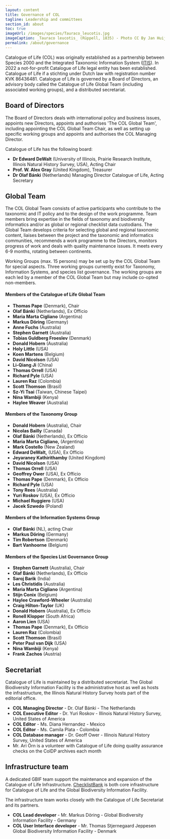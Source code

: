 ```yaml
---
layout: content
title: Governance of COL
tagline: Leadership and committees
section_id: about
toc: true
imageUrl: /images/species/Tauraco_leucotis.jpg
imageCaption: _Tauraco leucotis_ (Rüppell, 1835) - Photo CC By Jan Huijbers
permalink: /about/governance
---
```


Catalogue of Life (COL) was originally established as a partnership between Species 2000 and the Integrated Taxonomic Information System ([ITIS](https://www.itis.gov/)). In 2022 a not-for-profit Catalogue of Life legal entity has been established. Catalogue of Life if a stichting under Dutch law with registration number KVK 86436481. Catalogue of Life is governed by a Board of Directors, an advisory body called the Catalogue of Life Global Team (including associated working groups), and a distributed secretariat.

## Board of Directors
The Board of Directors deals with international policy and business issues, appoints new Directors, appoints and authorises 'The COL Global Team', including appointing the COL Global Team Chair, as well as setting up specific working groups and appoints and authorises the COL Managing Director.

Catalogue of Life has the following board:

* **Dr Edward DeWalt** (University of Illinois, Prairie Research Institute, Illinois Natural History Survey, USA), Acting Chair
* **Prof. W. Alex Gray** (United Kingdom), Treasurer
* **Dr Olaf B&aacute;nki** (Netherlands) Managing Director Catalogue of Life, Acting Secretary

## Global Team
The COL Global Team consists of active participants who contribute to the taxonomic and IT policy and to the design of the work programme. Team members bring expertise in the fields of taxonomy and biodiversity informatics and/or as global or regional checklist data custodians. The Global Team develops criteria for selecting global and regional taxonomic content, liaises between the project and the taxonomic and informatics communities, recommends a work programme to the Directors, monitors progress of work and deals with quality maintenance issues. It meets every 6-9 months, rotating between continents. 

Working Groups (max. 15 persons) may be set up by the COL Global Team for special aspects. Three working groups currently exist for Taxonomy, Information Systems, and species list governance. The working groups are each led by a member of the COL Global Team but may include co-opted non-members.


#### Members of the Catalogue of Life Global Team
* **Thomas Pape** (Denmark), Chair
* **Olaf B&aacute;nki** (Netherlands), Ex Officio
* **Maria Marta Cigliano** (Argentina)
* **Markus D&ouml;ring** (Germany)
* **Anne Fuchs** (Australia)
* **Stephen Garnett** (Australia)
* **Tobias Guldberg Froeslev** (Denmark)
* **Donald Hobern** (Australia)
* **Holy Little** (USA)
* **Koen Martens** (Belgium)
* **David Nicolson** (USA)
* **Li-Qiang Ji** (China)
* **Thomas Orrell** (USA)
* **Richard Pyle** (USA)
* **Lauren Raz** (Colombia)
* **Scott Thomson** (Brasil)
* **Sz-Yi Tsai** (Taiwan, Chinese Taipei)
* **Nina Wambiji** (Kenya)
* **Haylee Weaver** (Australia)
 
#### Members of the Taxonomy Group
* **Donald Hobern** (Australia), Chair
* **Nicolas Bailly** (Canada)
* **Olaf B&aacute;nki** (Netherlands), Ex Officio
* **Maria Marta Cigliano,** (Argentina)
* **Mark Costello** (New Zealand)
* **Edward DeWalt,** (USA), Ex Officio
* **Jeyaraney Kathirithamby** (United Kingdom)
* **David Nicolson** (USA)
* **Thomas Orrell** (USA)
* **Geoffrey Ower** (USA), Ex Officio
* **Thomas Pape** (Denmark), Ex Officio
* **Richard Pyle** (USA)
* **Tony Rees** (Australia)
* **Yuri Roskov** (USA), Ex Officio
* **Michael Ruggiero** (USA)
* **Jacek Szwedo** (Poland)
 
#### Members of the Information Systems Group
* **Olaf Bánki** (NL), acting Chair
* **Markus D&ouml;ring** (Germany)
* **Tim Robertson** (Denmark)
* **Bart Vanhoorne** (Belgium)

#### Members of the Species List Governance Group
* **Stephen Garnett** (Australia), Chair
* **Olaf B&aacute;nki** (Netherlands), Ex Officio
* **Saroj Barik** (India)
* **Les Christidis** (Australia)
* **Maria Marta Cigliano** (Argentina)
* **Stijn Conix** (Belgium)
* **Haylee Crawford-Wheeler** (Australia)
* **Craig Hilton-Taylor** (UK)
* **Donald Hobern** (Australia), Ex Officio
* **Ronell Klopper** (South Africa)
* **Aaron Lien** (USA)
* **Thomas Pape** (Denmark), Ex Officio
* **Lauren Raz** (Colombia)
* **Scott Thomson** (Brasil)
* **Peter Paul van Dijk** (USA)
* **Nina Wambiji** (Kenya)
* **Frank Zachos** (Austria)

## Secretariat
Catalogue of Life is maintained by a distributed secretariat. The Global Biodiversity Information Facility is the administrative host as well as hosts the infrastructure, the Illinois Natural History Survey hosts part of the editorial office.

* **COL Managing Director** - Dr. Olaf B&aacute;nki - The Netherlands
* **COL Executive Editor** - Dr. Yuri Roskov - Illinois Natural History Survey, United States of America
* **COL Editor** - Ms. Diana Hernandez - Mexico
* **COL Editor** - Ms. Camila Plata - Colombia
* **COL Database manager** - Dr. Geoff Ower - Illinois Natural History Survey, United States of America
* Mr. Ari Örn is a volunteer with Catalogue of Life doing quality assurance checks on the ColDP archives each month 

## Infrastructure team
A dedicated GBIF team support the maintenance and expansion of the Catalogue of Life Infrastructure. 
[ChecklistBank](https://checklistbank.org) is both core infrastructure for Catalogue of Life and the Global Biodiversity Information Facility.

The infrastructure team works closely with the Catalogue of Life Secretariat and its partners.

* **COL Lead developer** - Mr. Markus D&ouml;ring - Global Biodiversity Information Facility - Germany
* **COL User Interface developer** - Mr. Thomas Stjernegaard Jeppesen Global Biodiversity Information Facility  - Denmark
